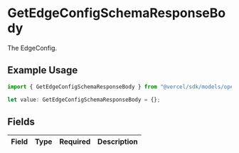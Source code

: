 # GetEdgeConfigSchemaResponseBody

The EdgeConfig.

## Example Usage

```typescript
import { GetEdgeConfigSchemaResponseBody } from "@vercel/sdk/models/operations";

let value: GetEdgeConfigSchemaResponseBody = {};
```

## Fields

| Field       | Type        | Required    | Description |
| ----------- | ----------- | ----------- | ----------- |